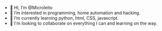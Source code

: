 - 👋 Hi, I’m @Microleito
- 👀 I’m interested in programming, home automation and hacking.
- 🌱 I’m currently learning python, html, CSS, javascript.
- 💞️ I'm looking to collaborate on everything I can and learning on the way.

<!---
Microleito/Microleito is a ✨ special ✨ repository because its `README.md` (this file) appears on your GitHub profile.
You can click the Preview link to take a look at your changes.
--->
